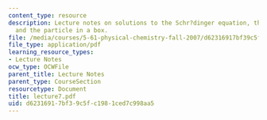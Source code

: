 ```yaml
---
content_type: resource
description: Lecture notes on solutions to the Schr?dinger equation, the free particle,
  and the particle in a box.
file: /media/courses/5-61-physical-chemistry-fall-2007/d62316917bf39c5fc1981ced7c998aa5_lecture7.pdf
file_type: application/pdf
learning_resource_types:
- Lecture Notes
ocw_type: OCWFile
parent_title: Lecture Notes
parent_type: CourseSection
resourcetype: Document
title: lecture7.pdf
uid: d6231691-7bf3-9c5f-c198-1ced7c998aa5
---
```

